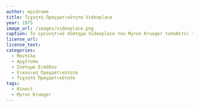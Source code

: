 ```yaml
---
author: epidrome
title: Τεχνητή Πραγματικότητα Videoplace 
year: 1975
image_url: /images/videoplace.png
caption: Το ερευνητικό σύστημα Videoplace του Myron Krueger τοποθετεί τη σιλουέτα του χρήστη μέσα σε ένα συμμετοχικό διαδραστικό περιβάλλον, όπου δεν υπάρχει διάκριση ανάμεσα σε χρήστες και γραφικά, με τη χρήση κάμερας σε πραγματικό χρόνο και χωρίς να μεσολαβεί κάποια συσκευή έμμεσης διάδρασης. Σε αντιδιαστολή με τα πρώτα συστήματα εικονικής πραγματικότητας εκείνης της περιόδου, αυτό το σύστημα χαρακτηρίζεται από τον δημιουργό του ως τεχνητή πραγματικότητα, η οποία αρχικά υλοποιήθηκε με αναλογικά φίλτρα και κινηματογραφικές τεχνικές πριν περάσει σε τεχνολογίες υπολογιστικής όρασης.
license_url:
license_text:
categories:
  - Μοντέλα
  - Αρχέτυπα
  - Σύστημα Εισόδου
  - Εικονική Πραγματικότητα
  - Τεχνητή Πραγματικότητα
tags:
  - Kinect
  - Myron Krueger
---
```


